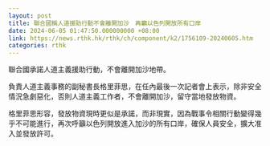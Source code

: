 ```yaml
---
layout: post
title: 聯合國稱人道援助行動不會離開加沙　再籲以色列開放所有口岸
date: 2024-06-05 01:47:50.000000000 +08:00
link: https://news.rthk.hk/rthk/ch/component/k2/1756109-20240605.htm
categories: rthk
---
```


聯合國承諾人道主義援助行動，不會離開加沙地帶。

負責人道主義事務的副秘書長格里菲思，在任內最後一次記者會上表示，除非安全情況急劇惡化，否則人道主義工作者，不會離開加沙，留守當地發放物資。

格里菲思形容，發放物資現時更似是承諾，而非現實，因為戰事令相關行動變得幾乎不可能進行，再次呼籲以色列開放進入加沙的所有口岸，確保人員安全，擴大准入並發放許可。
